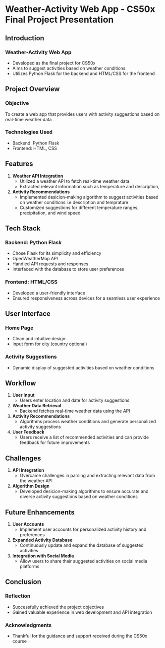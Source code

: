 # Weather-Activity Web App - CS50x Final Project Presentation

## Introduction

### Weather-Activity Web App
- Developed as the final project for CS50x
- Aims to suggest activities based on weather conditions
- Utilizes Python Flask for the backend and HTML/CSS for the frontend

## Project Overview

### Objective
To create a web app that provides users with activity suggestions based on real-time weather data

### Technologies Used
- Backend: Python Flask
- Frontend: HTML, CSS

## Features

1. **Weather API Integration**
   - Utilized a weather API to fetch real-time weather data
   - Extracted relevant information such as temperature and description,
2. **Activity Recommendations**
   - Implemented desicion-making algorithm to suggest activities based on weather conditions i.e description and temprature 
   - Customized suggestions for different temperature ranges, precipitation, and wind speed

## Tech Stack

### Backend: Python Flask
- Chose Flask for its simplicity and efficiency
- OpenWeatherMap API
- Handled API requests and responses
- Interfaced with the database to store user preferences
### Frontend: HTML/CSS
- Developed a user-friendly interface
- Ensured responsiveness across devices for a seamless user experience

## User Interface

### Home Page
- Clean and intuitive design
- Input form for city (country optional)
### Activity Suggestions
- Dynamic display of suggested activities based on weather conditions


## Workflow

1. **User Input**
   - Users enter location and date for activity suggestions
2. **Weather Data Retrieval**
   - Backend fetches real-time weather data using the API
3. **Activity Recommendations**
   - Algorithms process weather conditions and generate personalized activity suggestions
4. **User Feedback**
   - Users receive a list of recommended activities and can provide feedback for future improvements

## Challenges

1. **API Integration**
   - Overcame challenges in parsing and extracting relevant data from the weather API
2. **Algorithm Design**
   - Developed desicion-making algorithms to ensure accurate and diverse activity suggestions based on weather conditions

## Future Enhancements

1. **User Accounts**
   - Implement user accounts for personalized activity history and preferences
2. **Expanded Activity Database**
   - Continuously update and expand the database of suggested activities
3. **Integration with Social Media**
   - Allow users to share their suggested activities on social media platforms

## Conclusion

### Reflection
- Successfully achieved the project objectives
- Gained valuable experience in web development and API integration

### Acknowledgments
- Thankful for the guidance and support received during the CS50x course

